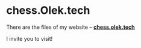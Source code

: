 # chess.Olek.tech

There are the files of my website – **[chess.olek.tech](https://chess.olek.tech/)**

I invite you to visit!
